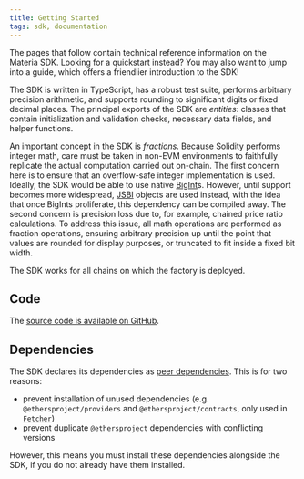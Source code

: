 ```yaml
---
title: Getting Started
tags: sdk, documentation
---
```


The pages that follow contain technical reference information on the Materia SDK.
Looking for a <Link to='/docs/materia/javascript-SDK/quick-start'>quickstart</Link> instead? 
You may also want to jump into a <Link to='/docs/materia/javascript-SDK/fetching-data'>guide</Link>, 
which offers a friendlier introduction to the SDK!

The SDK is written in TypeScript, has a robust test suite, performs arbitrary precision arithmetic, 
and supports rounding to significant digits or fixed decimal places. 
The principal exports of the SDK are _entities_: classes that contain initialization and validation checks, 
necessary data fields, and helper functions.

An important concept in the SDK is _fractions_. Because Solidity performs integer math, care must be taken in 
non-EVM environments to faithfully replicate the actual computation carried out on-chain. 
The first concern here is to ensure that an overflow-safe integer implementation is used. 
Ideally, the SDK would be able to use native [BigInt](https://developer.mozilla.org/en-US/docs/Web/JavaScript/Reference/Global_Objects/BigInt)s. 
However, until support becomes more widespread, [JSBI](https://github.com/GoogleChromeLabs/jsbi) objects are used instead, 
with the idea that once BigInts proliferate, this dependency can be compiled away. 
The second concern is precision loss due to, for example, chained price ratio calculations. 
To address this issue, all math operations are performed as fraction operations, ensuring arbitrary precision up 
until the point that values are rounded for display purposes, or truncated to fit inside a fixed bit width.

The SDK works for all chains on which the <Link to='/docs/materia/smart-contracts/factory#address'>factory</Link> is deployed.

## Code

The [source code is available on GitHub](https://github.com/materia-dex/Materia-sdk).

## Dependencies

The SDK declares its dependencies as [peer dependencies](https://github.com/materia-dex/Materia-sdk/blob/v2/package.json#L33).
This is for two reasons:

 - prevent installation of unused dependencies (e.g. `@ethersproject/providers` and `@ethersproject/contracts`, only used in [`Fetcher`](/docs/materia/SDK/fetcher))
 - prevent duplicate `@ethersproject` dependencies with conflicting versions

However, this means you must install these dependencies alongside the SDK, if you do not already have them installed.